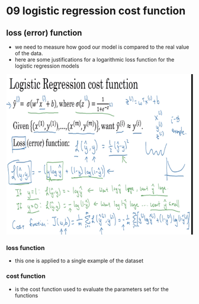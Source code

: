# 09 logistic regression cost function

## loss (error) function

- we need to measure how good our model is compared to the real value of the data.
- here are some justifications for a logarithmic loss function for the logistic regression models
  
![image](image_11.png)

### loss function

- this one is applied to a single example of the dataset

### cost function

- is the cost function used to evaluate the parameters set for the functions